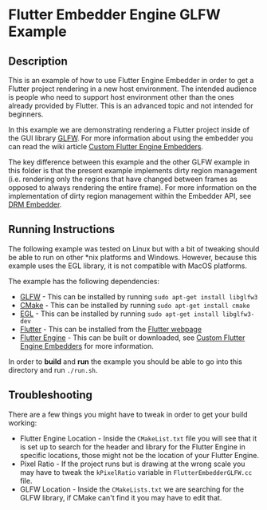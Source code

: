 # Flutter Embedder Engine GLFW Example
## Description
This is an example of how to use Flutter Engine Embedder in order to get a
Flutter project rendering in a new host environment. The intended audience is
people who need to support host environment other than the ones already provided
by Flutter.  This is an advanced topic and not intended for beginners.

In this example we are demonstrating rendering a Flutter project inside of the GUI
library [GLFW](https://www.glfw.org/).  For more information about using the
embedder you can read the wiki article [Custom Flutter Engine Embedders](https://github.com/flutter/flutter/wiki/Custom-Flutter-Engine-Embedders).

The key difference between this example and the other GLFW example in this
folder is that the present example implements dirty region management (i.e.
rendering only the regions that have changed between frames as opposed to always
rendering the entire frame). For more information on the implementation of
dirty region management within the Embedder API, see [DRM Embedder](https://flutter.dev/go/drm-embedder).

## Running Instructions
The following example was tested on Linux but with a bit of tweaking should be
able to run on other *nix platforms and Windows. However, because this example
uses the EGL library, it is not compatible with MacOS platforms.

The example has the following dependencies:
 * [GLFW](https://www.glfw.org/) - This can be installed by running `sudo apt-get install libglfw3`
 * [CMake](https://cmake.org/) - This can be installed by running `sudo apt-get install cmake`
 * [EGL](https://docs.mesa3d.org/egl.html) - This can be installed by running  `sudo apt-get install libglfw3-dev`
 * [Flutter](https://flutter.dev/) - This can be installed from the [Flutter webpage](https://docs.flutter.dev/get-started)
 * [Flutter Engine](https://flutter.dev) - This can be built or downloaded, see [Custom Flutter Engine Embedders](https://github.com/flutter/flutter/wiki/Custom-Flutter-Engine-Embedders) for more information.

In order to **build** and **run** the example you should be able to go into this directory and run
`./run.sh`.

## Troubleshooting
There are a few things you might have to tweak in order to get your build working:
 * Flutter Engine Location - Inside the `CMakeList.txt` file you will see that it is set up to search for the header and library for the Flutter Engine in specific locations, those might not be the location of your Flutter Engine.
 * Pixel Ratio - If the project runs but is drawing at the wrong scale you may have to tweak the `kPixelRatio` variable in `FlutterEmbedderGLFW.cc` file.
 * GLFW Location - Inside the `CMakeLists.txt` we are searching for the GLFW library, if CMake can't find it you may have to edit that.
